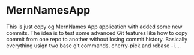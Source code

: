 # MernNamesApp
This 
is just copy og MernNames App application with added some new commits. The idea is to test some advanced Git features like how to copy commit from one repo to another without losing commit history.
Basically everything usign two base git commands, cherry-pick and rebase -i....
